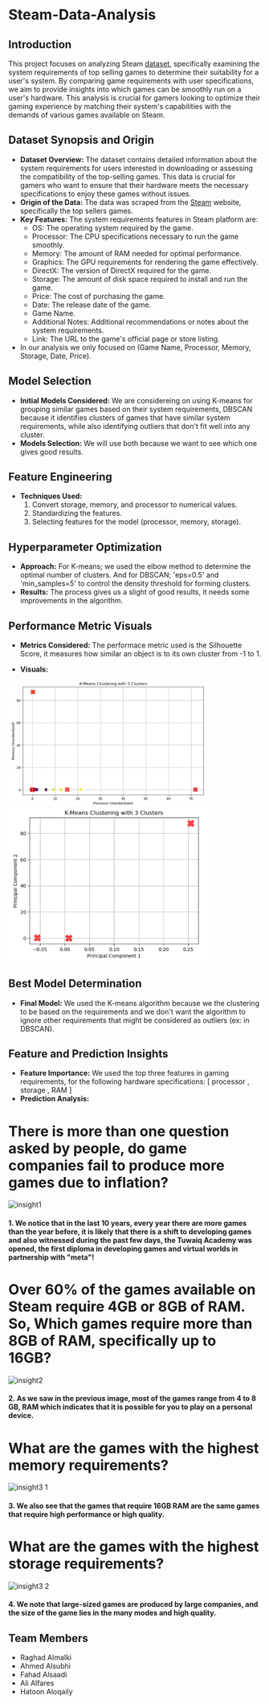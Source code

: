 # Steam-Data-Analysis

## Introduction
This project focuses on analyzing Steam [dataset](https://www.kaggle.com/datasets/hatoonaloqaily/steam-system-requirements-dataset ), specifically examining the system requirements of top selling games to determine their suitability for a user's system. 
By comparing game requirements with user specifications, we aim to provide insights into which games can be smoothly run on a user's hardware. 
This analysis is crucial for gamers looking to optimize their gaming experience by matching their system's capabilities with the demands of various games available on Steam.

## Dataset Synopsis and Origin
- **Dataset Overview:** The dataset contains detailed information about the system requirements for users interested in downloading or assessing the compatibility of the top-selling games. This data is crucial for gamers who want to ensure that their hardware meets the necessary specifications to enjoy these games without issues.
- **Origin of the Data:** The data was scraped from the [Steam](https://store.steampowered.com/search/?filter=topsellers) website, specifically the top sellers games.
- **Key Features:** The system requirements features in Steam platform are:
  - OS: The operating system required by the game.
  - Processor: The CPU specifications necessary to run the game smoothly.
  - Memory: The amount of RAM needed for optimal performance.
  - Graphics: The GPU requirements for rendering the game effectively.
  - DirectX: The version of DirectX required for the game.
  - Storage: The amount of disk space required to install and run the game.
  - Price: The cost of purchasing the game.
  - Date: The release date of the game.
  - Game Name.
  - Additional Notes: Additional recommendations or notes about the system requirements.
  - Link: The URL to the game's official page or store listing.
- In our analysis we only focused on (Game Name, Processor, Memory, Storage, Date, Price).

## Model Selection
- **Initial Models Considered:** We are considereing on using K-means for grouping similar games based on their system requirements, DBSCAN because it identifies clusters of games that have similar system requirements, while also identifying outliers that don't fit well into any cluster.
- **Models Selection:** We will use both because we want to see which one gives good results.

## Feature Engineering
- **Techniques Used:**
  1. Convert storage, memory, and processor to numerical values.
  2. Standardizing the features.
  3. Selecting features for the model (processor, memory, storage).

## Hyperparameter Optimization
- **Approach:** For K-means; we used the elbow method to determine the optimal number of clusters. And for DBSCAN; 'eps=0.5' and 'min_samples=5' to control the density threshold for forming clusters.
- **Results:** The process gives us a slight of good results, it needs some improvements in the algorithm.

## Performance Metric Visuals
- **Metrics Considered:** The performace metric used is the Silhouette Score, it measures how similar an object is to its own cluster from -1 to 1.
  
- **Visuals:**
<img src="dbscan.png" alt="DBSCAN" width="400"/>
<img src="kmeans.png" alt="K-means" width="400"/>

## Best Model Determination
- **Final Model:** We used the K-means algorithm because we the clustering to be based on the requirements and we don't want the algorithm to ignore other requirements that might be considered as outliers (ex: in DBSCAN).

## Feature and Prediction Insights
- **Feature Importance:** We used the top three features in gaming requirements,
for the following hardware specifications: [ processor , storage , RAM ]
- **Prediction Analysis:** 

# There is more than one question asked by people, do game companies fail to produce more games due to inflation?

![insight1](https://github.com/user-attachments/assets/86945bad-4ff6-46f9-9cd4-87bc22da8218)
#### 1. We notice that in the last 10 years, every year there are more games than the year before, it is likely that there is a shift to developing games and also witnessed during the past few days, the Tuwaiq Academy was opened, the first diploma in developing games and virtual worlds in partnership with "meta"!

  

# Over 60% of the games available on Steam require 4GB or 8GB of RAM. So, Which games require more than 8GB of RAM, specifically up to 16GB?
![insight2](https://github.com/user-attachments/assets/e28ef172-5726-445e-b079-9ef9cb45fe27)
   ####  2. As we saw in the previous image, most of the games range from 4 to 8 GB,  RAM which indicates that it is possible for you to play on a personal device.

# What are the games with the highest memory requirements?
![insight3 1](https://github.com/user-attachments/assets/dab611c6-2e7b-4bf6-aa76-fa25ad4142ab)
#### 3. We also see that the games that require 16GB RAM are the same games that require high performance or high quality.
# What are the games with the highest storage requirements?
![insight3 2](https://github.com/user-attachments/assets/e0a92d52-6196-4acb-9c15-121f3b88667c)
#### 4. We note that large-sized games are produced by large companies, and the size of the game lies in the many modes and high quality.
## Team Members
- Raghad Almalki 
- Ahmed Alsubhi 
- Fahad Alsaadi
- Ali Alfares
- Hatoon Aloqaily



